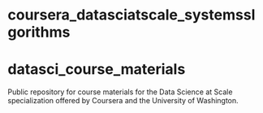 # coursera_datasciatscale_systemsslgorithms
datasci_course_materials
========================

Public repository for course materials for the Data Science at Scale specialization offered by Coursera and the University of Washington.
